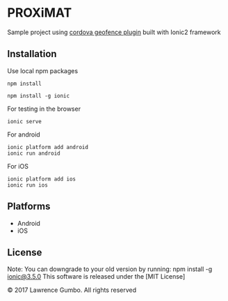# PROXiMAT
Sample project using [cordova geofence plugin](https://github.com/cowbell/cordova-plugin-geofence) built with Ionic2 framework



## Installation

Use local npm packages

```
npm install
```


```
npm install -g ionic
```

For testing in the browser

```
ionic serve
```

For android

```
ionic platform add android
ionic run android
```

For iOS

```
ionic platform add ios
ionic run ios
```

## Platforms

- Android
- iOS

## License
Note: You can downgrade to your old version by running: npm install -g ionic@3.5.0
This software is released under the [MIT License]

© 2017 Lawrence Gumbo. All rights reserved